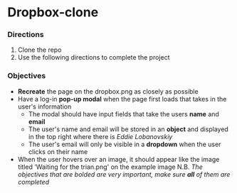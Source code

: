 # Dropbox-clone
### Directions
1. Clone the repo
2. Use the following directions to complete the project

### Objectives
* **Recreate** the page on the dropbox.png as closely as possible
* Have a log-in **pop-up modal** when the page first loads that takes in the user's information
  - The modal should have input fields that take the users **name** and **email**
  - The user's name and email will be stored in an **object** and displayed in the top right where there is _Eddie Lobanovskiy_
  - The user's email will only be visible in a **dropdown** when the user clicks on their name
* When the user hovers over an image, it should appear like the image titled 'Waiting for the trian.png' on the example image
N.B. *The objectives that are bolded are very important, make sure **all** of them are completed*
